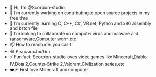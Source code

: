 - 👋 Hi, I’m @Scorpion-studio
- 🔭 I’m currently working on contributing to open source projects in my free time
- 🌱 I’m currently learning C, C++, C#, VB.net, Python and x86 assembly and batch file
- 💞️ I’m looking to collaborate on computer virus and malware and ransomware,Computer worm,etc
- 📫 How to reach me: you can't
- 😄 Pronouns:he/him
- ⚡ Fun fact: Scorpion-studio loves video games like Minecraft,Diablo IV,Dota 2,Counter-Strike 2,Valorant,Civilization series,etc
- ❤️‍🩹 First love Minecraft and computer

<!---
Scorpion-studio/Scorpion-studio is a ✨ special ✨ repository because its `README.md` (this file) appears on your GitHub profile.
You can click the Preview link to take a look at your changes.
--->
